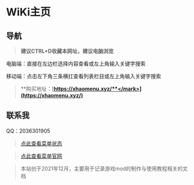 # WiKi主页

## 导航

> **建议CTRL+D收藏本网址，建议电脑浏览**
 
电脑端：直接在左边栏选择内容查看或左上角输入关键字搜索

移动端：点击左下角三条横扛查看列表栏目或左上角输入关键字搜索
 
> **购买地址：</mark>[**https://xhaomenu.xyz/**</mark>](https://xhaomenu.xyz/)**
 
## 联系我

QQ：2036301905

> [点此查看菜单状态](wiki/state.md)
 
> [点此查看菜单官网](wiki/website.md)

> 本站创于2021年12月，主要用于记录游戏mod的制作与使用教程相关的文档